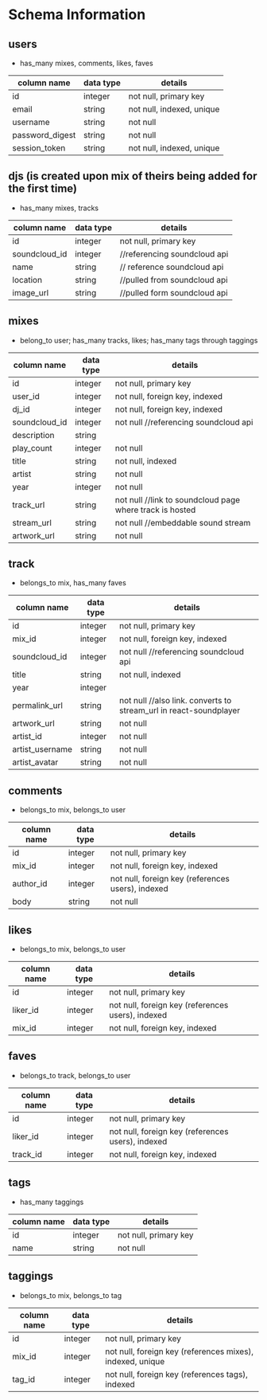# Schema Information

## users
* has_many mixes, comments, likes, faves

column name     | data type | details
----------------|-----------|-----------------------
id              | integer   | not null, primary key
email           | string    | not null, indexed, unique
username        | string    | not null
password_digest | string    | not null
session_token   | string    | not null, indexed, unique


## djs (is created upon mix of theirs being added for the first time)
* has_many mixes, tracks

column name     | data type | details
----------------|-----------|-----------------------
id              | integer   | not null, primary key
soundcloud_id   | integer   | //referencing soundcloud api
name            | string    | // reference soundcloud api
location        | string    | //pulled from soundcloud api
image_url       | string    | //pulled form soundcloud api



## mixes
* belong_to user; has_many tracks, likes; has_many tags through taggings

column name     | data type | details
----------------|-----------|-----------------------
id              | integer   | not null, primary key
user_id					| integer   | not null, foreign key, indexed
dj_id           | integer   | not null, foreign key, indexed
soundcloud_id   | integer   | not null //referencing soundcloud api
description     | string    |
play_count      | integer   | not null
title           | string    | not null, indexed
artist          | string    | not null
year            | integer   | not null
track_url       | string    | not null //link to soundcloud page where track is hosted
stream_url      | string    | not null //embeddable sound stream
artwork_url     | string    | not null


## track
* belongs_to mix, has_many faves


column name     | data type | details
----------------|-----------|-----------------------
id              | integer   | not null, primary key
mix_id          | integer   | not null, foreign key, indexed
soundcloud_id   | integer   | not null //referencing soundcloud api
title           | string    | not null, indexed
year            | integer   |
permalink_url   | string    | not null  //also link. converts to stream_url in react-soundplayer
artwork_url     | string    | not null
artist_id       | integer   | not null
artist_username | string    | not null
artist_avatar   | string    | not null





## comments
* belongs_to mix, belongs_to user

column name     | data type | details
----------------|-----------|-----------------------
id              | integer   | not null, primary key
mix_id          | integer   | not null, foreign key, indexed
author_id       | integer   | not null, foreign key (references users), indexed
body	          | string    | not null

## likes
* belongs_to mix, belongs_to user

column name     | data type | details
----------------|-----------|-----------------------
id              | integer   | not null, primary key
liker_id        | integer   | not null, foreign key (references users), indexed
mix_id          | integer   | not null, foreign key, indexed

## faves
* belongs_to track, belongs_to user

column name     | data type | details
----------------|-----------|-----------------------
id              | integer   | not null, primary key
liker_id        | integer   | not null, foreign key (references users), indexed
track_id        | integer   | not null, foreign key, indexed

## tags
* has_many taggings

column name | data type | details
------------|-----------|-----------------------
id          | integer   | not null, primary key
name        | string    | not null

## taggings
* belongs_to mix, belongs_to tag

column name | data type | details
------------|-----------|-----------------------
id          | integer   | not null, primary key
mix_id      | integer   | not null, foreign key (references mixes), indexed, unique
tag_id      | integer   | not null, foreign key (references tags), indexed
